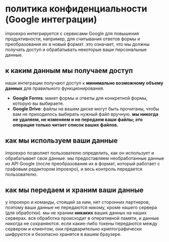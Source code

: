 # политика конфиденциальности (Google интеграции)

impoexpo интегрируется с сервисами Google для повышения продуктивности, например, для считывания ответов формы и преобразования их в новый формат. это означает, что мы должны получать доступ и обрабатывать некоторые ваши персональные данные.

## к каким данным мы получаем доступ

наши интеграции получают доступ к **минимально возможному объему данных** для правильного функционирования.

* **Google Forms**: макет формы и ответы для конкретной формы, которую вы выбираете.
* **Google Drive**: файлы на вашем диске могут быть прочитаны, чтобы вам не приходилось выбирать нужный файл вручную. **мы никогда не удаляем, не изменяем и не передаем ваши файлы; это операция только читает список ваших файлов.**

## как мы используем ваши данные

impoexpo позволяет пользователю определить, как он использует и обрабатывает свои данные. мы предоставляем необработанные данные из API Google (после преобразования их в формат, который работает с графовым редактором impoexpo), и весь контроль передается пользователю.

## как мы передаем и храним ваши данные

у impoexpo и команды, стоящей за ним, нет сторонних партнеров, поэтому ваши данные не передаются никому, кроме нашего сервера (для обработки). мы не храним **никаких** ваших данных на наших серверах. вся обработка происходит в оперативной памяти, и данные никогда не сохраняются. если какие-либо токены передаются между сервером и клиентом, они предварительно криптографически шифруются и безопасно хранятся в вашем браузере.